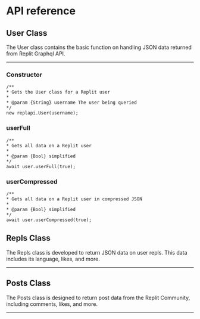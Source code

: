# API reference

## User Class

The User class contains the basic function on handling JSON data returned from Replit Graphql API.

------

### Constructor

```nodejs
/**
* Gets the User class for a Replit user
* 
* @param {String} username The user being queried
*/
new replapi.User(username);
```

### userFull

```nodejs
/**
* Gets all data on a Replit user
* 
* @param {Bool} simplified
*/
await user.userFull(true);
```

### userCompressed

```nodejs
/**
* Gets all data on a Replit user in compressed JSON
* 
* @param {Bool} simplified
*/
await user.userCompressed(true);
```


## Repls Class
The Repls class is developed to return JSON data on user repls. This data includes its language, likes, and more.

---- 


## Posts Class
The Posts class is designed to return post data from the Replit Community, including comments, likes, and more.

----

